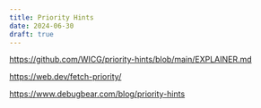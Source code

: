 ```yaml
---
title: Priority Hints
date: 2024-06-30
draft: true
---
```



<https://github.com/WICG/priority-hints/blob/main/EXPLAINER.md>

<https://web.dev/fetch-priority/>

<https://www.debugbear.com/blog/priority-hints>


